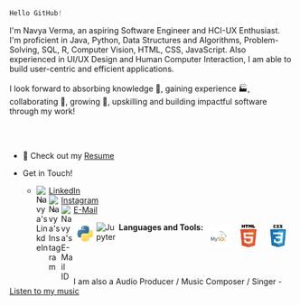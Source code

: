 
```javascript
Hello GitHub!
``` 
I'm Navya Verma, an aspiring Software Engineer and HCI-UX Enthusiast. <br>
I'm proficient in Java, Python, Data Structures and Algorithms, Problem-Solving, SQL, R, Computer Vision, HTML, CSS, JavaScript. Also experienced in UI/UX Design and Human Computer Interaction, I am able to build user-centric and efficient applications. <br><br>
I look forward to absorbing knowledge 🧠, gaining experience 🏭, collaborating 🤝, growing 🌱, upskilling and building impactful software through my work!

<br><br>

- :page_with_curl: Check out my [Resume](https://ibb.co/9sk2fT6)

- Get in Touch! 
  - <a href="https://www.linkedin.com/in/navya-verma/"> LinkedIn
      <img align="left" alt="Navya's LinkdeIn" width="22px" src="https://cdn.jsdelivr.net/npm/simple-icons@v3/icons/linkedin.svg" />
    </a>
  - <a href="https://www.instagram.com/navyaverma.py/"> Instagram
      <img align="left" alt="Navya's Instagram" width="22px" src="https://cdn.jsdelivr.net/npm/simple-icons@v3/icons/instagram.svg" />
    </a>
  - <a href="mailto:nverma10@outlook.com"> E-Mail
      <img align="left" alt="Navya's E-Mail ID" width="22px" src="https://cdn.jsdelivr.net/npm/simple-icons@5.19.0/icons/maildotru.svg" />
    </a>

**Languages and Tools:** 
<a href="https://github.com/navyaverma"><img align="left" alt="Python" width="40px" src="https://raw.githubusercontent.com/github/explore/80688e429a7d4ef2fca1e82350fe8e3517d3494d/topics/python/python.png" style="max-width: 100%;"></a>
<a href="https://github.com/navyaverma"><img align="left" alt="Jupyter" width="40px" src="https://camo.githubusercontent.com/49b9353756ea3ff56e889712fc5b14cae079a6df3cc435ef0052559e9cefcf85/" style="max-width: 100%;"></a>
<img src="https://raw.githubusercontent.com/github/explore/80688e429a7d4ef2fca1e82350fe8e3517d3494d/topics/mysql/mysql.png" alt="MySQL" height="40" style="vertical-align:top; margin:4px">
<img src="https://raw.githubusercontent.com/github/explore/78df643247d429f6cc873026c0622819ad797942/topics/html/html.png" alt="HTML" height="40" style="vertical-align:top; margin:4px">
<img src="https://raw.githubusercontent.com/github/explore/78df643247d429f6cc873026c0622819ad797942/topics/css/css.png" alt="CSS" height="40" style="vertical-align:top; margin:4px">
                                             


<br><br>
I am also a Audio Producer / Music Composer / Singer - [Listen to my music](https://linktr.ee/themauvision)
